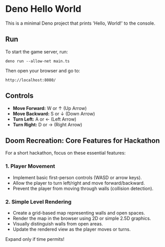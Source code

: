 # Deno Hello World

This is a minimal Deno project that prints 'Hello, World!' to the console.

## Run

To start the game server, run:

```
deno run --allow-net main.ts
```

Then open your browser and go to:

```
http://localhost:8080/
```

## Controls

- **Move Forward:** W or ↑ (Up Arrow)
- **Move Backward:** S or ↓ (Down Arrow)
- **Turn Left:** A or ← (Left Arrow)
- **Turn Right:** D or → (Right Arrow)

## Doom Recreation: Core Features for Hackathon

For a short hackathon, focus on these essential features:

### 1. Player Movement

- Implement basic first-person controls (WASD or arrow keys).
- Allow the player to turn left/right and move forward/backward.
- Prevent the player from moving through walls (collision detection).

### 2. Simple Level Rendering

- Create a grid-based map representing walls and open spaces.
- Render the map in the browser using 2D or simple 2.5D graphics.
- Visually distinguish walls from open areas.
- Update the rendered view as the player moves or turns.

Expand only if time permits!
